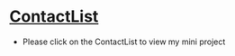 # [ContactList](https://dulcet-monstera-1eb7dd.netlify.app/)
- Please click on the ContactList to view my mini project
